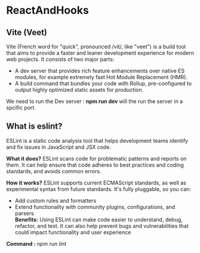 # ReactAndHooks

## Vite (Veet)
Vite (French word for "quick", pronounced /vit/, like "veet") is a build tool that aims to provide a faster and leaner development experience for modern web projects. It consists of two major parts:

* A dev server that provides rich feature enhancements over native ES modules, for example extremely fast Hot Module Replacement (HMR).
* A build command that bundles your code with Rollup, pre-configured to output highly optimized static assets for production.

We need to run the Dev server : <b>npm run dev </b> will the run the server in a spcific port.

## What is eslint?
ESLint is a static code analysis tool that helps development teams identify and fix issues in JavaScript and JSX code.

<b>What it does?</b> ESLint scans code for problematic patterns and reports on them. It can help ensure that code adheres to best practices and coding standards, and avoids common errors. 

<b>How it works?</b> ESLint supports current ECMAScript standards, as well as experimental syntax from future standards. It's fully pluggable, so you can: 
 * Add custom rules and formatters 
 * Extend functionality with community plugins, configurations, and parsers <br/>
<b>Benefits:</b> Using ESLint can make code easier to understand, debug, refactor, and test. It can also help prevent bugs and vulnerabilities that could impact functionality and user experience

<b>Command :</b> <i>npm run lint</i>

